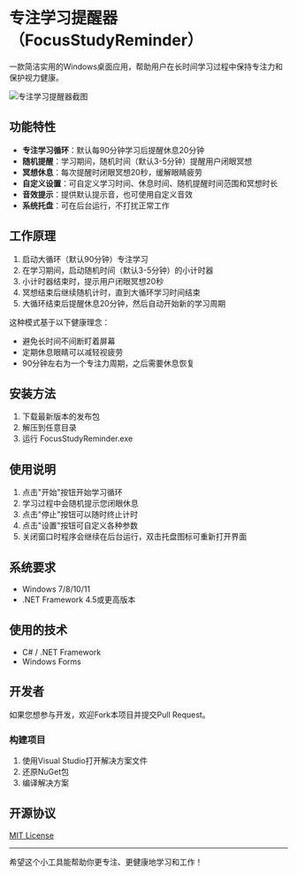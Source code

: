 # 专注学习提醒器（FocusStudyReminder）

一款简洁实用的Windows桌面应用，帮助用户在长时间学习过程中保持专注力和保护视力健康。

![专注学习提醒器截图](screenshot.png)

## 功能特性

- **专注学习循环**：默认每90分钟学习后提醒休息20分钟
- **随机提醒**：学习期间，随机时间（默认3-5分钟）提醒用户闭眼冥想
- **冥想休息**：每次提醒时闭眼冥想20秒，缓解眼睛疲劳
- **自定义设置**：可自定义学习时间、休息时间、随机提醒时间范围和冥想时长
- **音效提示**：提供默认提示音，也可使用自定义音效
- **系统托盘**：可在后台运行，不打扰正常工作

## 工作原理

1. 启动大循环（默认90分钟）专注学习
2. 在学习期间，启动随机时间（默认3-5分钟）的小计时器
3. 小计时器结束时，提示用户闭眼冥想20秒
4. 冥想结束后继续随机计时，直到大循环学习时间结束
5. 大循环结束后提醒休息20分钟，然后自动开始新的学习周期

这种模式基于以下健康理念：
- 避免长时间不间断盯着屏幕
- 定期休息眼睛可以减轻视疲劳
- 90分钟左右为一个专注力周期，之后需要休息恢复

## 安装方法

1. 下载最新版本的发布包
2. 解压到任意目录
3. 运行 FocusStudyReminder.exe

## 使用说明

1. 点击"开始"按钮开始学习循环
2. 学习过程中会随机提示您闭眼休息
3. 点击"停止"按钮可以随时终止计时
4. 点击"设置"按钮可自定义各种参数
5. 关闭窗口时程序会继续在后台运行，双击托盘图标可重新打开界面

## 系统要求

- Windows 7/8/10/11
- .NET Framework 4.5或更高版本

## 使用的技术

- C# / .NET Framework
- Windows Forms

## 开发者

如果您想参与开发，欢迎Fork本项目并提交Pull Request。

### 构建项目

1. 使用Visual Studio打开解决方案文件
2. 还原NuGet包
3. 编译解决方案

## 开源协议

[MIT License](LICENSE)

---

希望这个小工具能帮助你更专注、更健康地学习和工作！ 